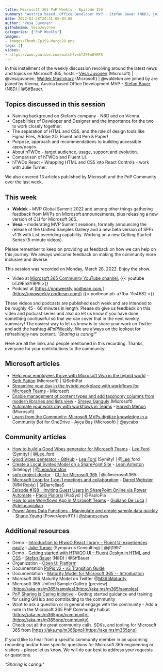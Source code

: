 ```yaml
---
title: Microsoft 365 PnP Weekly - Episode 159
summary: "Austria based, Office Developer MVP - Stefan Bauer (N8D), joins Vesa Juvonen and Waldek Mastykarz to discuss tools and approach to building apps and pages with human semantics and accessibility in mind.    Reviewed 13 articles from Microsoft and Community."
date: 2022-03-28T20:41:08-04:00
author: "Vesa Juvonen"
githubname: VesaJuvonen
categories: ["PnP Weekly"]
images:
- images/Thumb-Ep159-March28.png
tags: []
videos:
- https://www.youtube.com/watch?v=bTJ9En8YRP8
---
```





In this installment of the weekly discussion revolving around the latest news and topics on Microsoft 365, hosts – [Vesa Juvonen](https://twitter.com/vesajuvonen) (Microsoft) | @vesajuvonen, [Waldek Mastykarz](https://twitter.com/waldekm) (Microsoft) | @waldekm are joined by are joined by Vienna, Austria based Office Development MVP -  [Stefan Bauer](https://twitter.com/StfBauer) (N8D) | @StfBauer.

## Topics discussed in this session

*   Naming background on Stefan’s company - N8D and on Vienna.
*   Capabilities of Developer and Designer and the importance for the two to work closely together.
*   The separation of HTML and CSS, and the role of design tools like Figma Files, Adobe XD, Fluent and Pen & Paper!
*   Purpose, approach and recommendations to building accessible apps/pages.
*   About hTWOo - target audience, usage, support and evolution.
*   Comparison of hTWOo and Fluent UI.
*   hTWOo React – Wrapping HTML and CSS into React Controls - work with Julie Turner.

We also covered 13 articles published by Microsoft and the PnP Community over the last week.

## This week

*   **Waldek** – MVP Global Summit 2022 and among other things gathering feedback from MVPs on Microsoft announcements, plus releasing a new version of CLI for Microsoft 365.
*   **Vesa** – moderating MVP Summit sessions, formally announcing the release of the Unified Samples Gallery and a new beta version of SPFx v1.15 with List overriding capability.  Working on a new Getting Started Series (5-minute videos).

Please remember to keep on providing us feedback on how we can help on this journey. We always welcome feedback on making the community more inclusive and diverse.

This session was recorded on Monday, March 28, 2022.   Enjoy the show.

*   Video at [Microsoft 365 Community YouTube channel.](https://aka.ms/m365pnp-videos)
    {{< youtube bTJ9En8YRP8 >}}
*   Podcast at [https://pnpweekly.podbean.com.](https://pnpweekly.podbean.com/)
    {{< podbean pb-a7fba-11e4682 >}}

These videos and podcasts are published each week and are intended to be roughly 45 - 60 minutes in length.  Please do give us feedback on this video and podcast series and also do let us know if you have done something cool/useful so that we can cover that in the next weekly summary! The easiest way to let us know is to share your work on Twitter and add the hashtag [#PnPWeekly](https://twitter.com/search?q=%23pnpweekly). We are always on the lookout for refreshingly new content. “_Sharing is caring!”_

Here are all the links and people mentioned in this recording. Thanks, everyone for your contributions to the community!

## Microsoft articles

*   [Help your employees thrive with Microsoft Viva in the hybrid
    world](https://www.microsoft.com/microsoft-365/blog/2022/03/24/help-your-employees-thrive-with-microsoft-viva-in-the-hybrid-world/)
    \- [Seth Patton](https://twitter.com/SethPat) (Microsoft) \| @SethPat
*   [Streamline your day in the hybrid workplace with workflows for Microsoft
    Teams](https://techcommunity.microsoft.com/t5/microsoft-teams-blog/streamline-your-day-in-the-hybrid-workplace-with-workflows-for/ba-p/3263057)
    \- Microsoft
*   [Enable management of content types and add taxonomy columns from modern
    libraries and lists
    view](https://techcommunity.microsoft.com/t5/microsoft-sharepoint-blog/enable-management-of-content-types-and-add-taxonomy-columns-from/ba-p/3262518)
    \- [Shreya
    Ganguly](https://techcommunity.microsoft.com/t5/user/viewprofilepage/user-id/1249247)
    (Microsoft)
*   [Automate your work day with workflows in
    Teams](https://powerautomate.microsoft.com/blog/automate-your-work-day-with-workflows-in-teams/)
    \- [Harysh
    Menon](https://powerautomate.microsoft.com/blog/author/hamenon/)
    (Microsoft)
*   [Learn from the Community: Microsoft MVPs digitize knowledge in a Community
    Bot for
    OneDrive](https://devblogs.microsoft.com/microsoft365dev/learn-from-the-community-microsoft-mvps-digitize-knowledge-in-community-bot-for-onedrive/)
    \- Ayça Baş (Microsoft) \| @aycabs

## Community articles

*   [How to build a Good Vibes generator for Microsoft
    Teams](https://techcommunity.microsoft.com/t5/microsoft-365-pnp-blog/how-to-build-a-good-vibes-generator-for-microsoft-teams/ba-p/3268169)
    \- [Lee Ford](https://twitter.com/lee_ford) (Symity) \|
    [@Lee](https://techcommunity.microsoft.com/t5/user/viewprofilepage/user-id/1218535)\_ford
*   [Good Vibes generator -
    GitHub](https://github.com/working-on-it/good-vibes-generator) - [Lee
    Ford](https://twitter.com/lee_ford) (Symity) \|
    [@Lee](https://techcommunity.microsoft.com/t5/user/viewprofilepage/user-id/1218535)\_ford
*   [Create a Local Syntex Model on a SharePoint
    Site](https://www.leonarmston.com/2022/03/syntex-local-models/) - [Leon
    Armston](https://twitter.com/LeonArmston) (Intelogy) \|
    [@LeonArmston](https://techcommunity.microsoft.com/t5/user/viewprofilepage/user-id/855621)
*   [spfx project
    doctor](https://pnp.github.io/cli-microsoft365/cmd/spfx/project/project-doctor/)
    \- [CLI for Microsoft 365](https://twitter.com/climicrosoft365) \|
    @climicrosoft365
*   [Microsoft Loop for 1-on-1 meetings and
    collaboration](https://regarding365.com/microsoft-loop-for-1-on-1-meetings-and-collaboration-c4ff2d9e342c)
    \- [Darrel Webster](https://twitter.com/DarrellaaS) (WM Reply) \| @DarrellaaS
*   [Episode \#198 - Inviting Guest Users in SharePoint Online via Power
    Automate](https://www.youtube.com/watch?v=W-447w2KUOA) - [Paolo
    Pialorsi](https://twitter.com/PaoloPia) (PiaSys) \| @PaoloPia
*   [How to use Workflows App in Microsoft
    Teams](https://www.youtube.com/watch?v=SuUpUrIF2hQ) - [Giuliano De
    Luca](https://twitter.com/DeLucaGiulian) \|
    [@delucagiulian](https://techcommunity.microsoft.com/t5/user/viewprofilepage/user-id/1038317)
*   [Power Apps Data Functions - Manipulate and create sample data
    quickly](https://www.youtube.com/watch?v=M0zA1CzTkxc) - [Shane
    Young](https://twitter.com/ShanesCows) (PowerApps911) \|
    [@shanescows](https://techcommunity.microsoft.com/t5/user/viewprofilepage/user-id/788901)

## Additional resources

*   Demo - [Introduction to HtwoO React library – Fluent UI experiences
    easily](https://www.youtube.com/watch?v=J7WxE18CMMQ) - [Julie
    Turner](http://twitter.com/jfj1997) (Sympraxis Consulting) \| @jfj1997
*   Demo - [Getting started with HTWOO UI – Fluent Design in HTML and
    CSS](https://www.youtube.com/watch?v=_sPE3ARdRFs) - [Stefan
    Bauer](http://twitter.com/StfBauer) (N8D) \| @StfBauer
*   Organization - [Open UI Platform](https://open-ui.org/)
*   Documentation [PnPjs v2 - v3 Transition Guide](https://pnp.github.io/pnpjs/transition-guide/)
*   Documentation - [Maturity Model for Microsoft 365 -- Introduction](https://learn.microsoft.com/microsoft-365/community/microsoft365-maturity-model--intro)
*   Microsoft 365 Maturity Model on Twitter @[M365Maturity](https://twitter.com/M365Maturity)
*   Microsoft 365 Unified Sample Gallery (preview) - [https://aka.ms/m365/samples](https://aka.ms/m365/samples)
*   [PnP Sharing is Caring initiative](https://aka.ms/sharing-is-caring) - Getting started guidance and training for using GitHub and contributing to the community
*   Want to ask a question or in general engage with the community - Add a note in the Microsoft 365 PnP Community hub at [https://aka.ms/m365pnp/community](https://aka.ms/m365pnp/community)
*   Check out all the great community calls, SDKs, and tooling for Microsoft 365 from [https://aka.ms/m365pnp](https://aka.ms/m365pnp)


If you’d like to hear from a specific community member in an upcoming recording and/or have specific questions for Microsoft 365 engineering or visitors – please let us know. We will do our best to address your requests or questions.

_"Sharing is caring!"_
